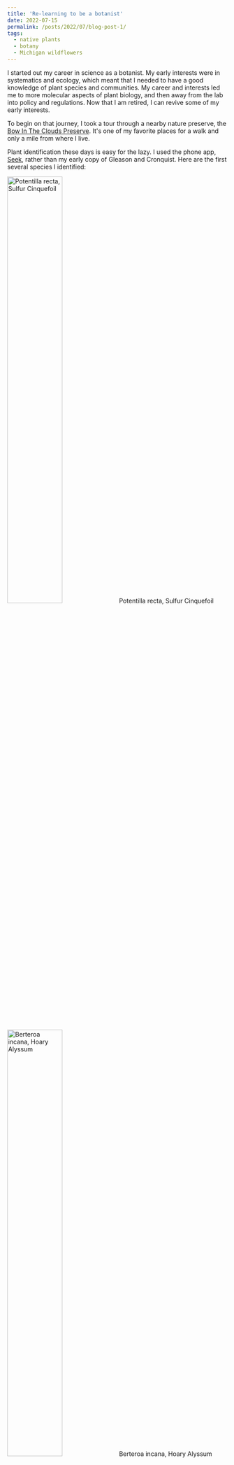 ```yaml
---
title: 'Re-learning to be a botanist'
date: 2022-07-15
permalink: /posts/2022/07/blog-post-1/
tags:
  - native plants
  - botany
  - Michigan wildflowers
---
```


I started out my career in science as a botanist. My early interests were in systematics and ecology, which meant that I needed to have a good knowledge of plant species and communities. My career and interests led me to more molecular aspects of plant biology, and then away from the lab into policy and regulations. Now that I am retired, I can revive some of my early interests.

To begin on that journey, I took a tour through a nearby nature preserve, the [Bow In The Clouds Preserve](https://swmlc.org/project/bow-in-the-clouds-preserve/). It's one of my favorite places for a walk and only a mile from where I live.

Plant identification these days is easy for the lazy. I used the phone app, [Seek](https://apps.apple.com/us/app/seek-by-inaturalist/id1353224144), rather than my early copy of Gleason and Cronquist. Here are the first several species I identified: 

<div>
<img src="/images/IMG_4481.jpg" alt="Potentilla recta, Sulfur Cinquefoil" width="50%">
Potentilla recta, Sulfur Cinquefoil
<div>
<img src="/images/IMG_4482.JPG" alt="Berteroa incana, Hoary Alyssum" width="50%">
Berteroa incana, Hoary Alyssum
</div>
<div>
<img src="/images/IMG_4485.JPG" alt="Leonurus cardiaca, Common Motherwort" width="50%">
Leonurus cardiaca, Common Motherwort
</div>
<div>
<img src="/images/IMG_4487.JPG" alt="Erigeron, Fleabane" width="50%">
Erigeron, Fleabane
</div>
<div>
<img src="/images/IMG_4488.JPG" alt="Coreopsis, Tickseed" width="50%">
Coreopsis, Tickseed
</div>
<div>
<img src="/images/IMG_4489.JPG" alt="Hesperis matronalis, Dame's Rocket" width="50%">
Hesperis matronalis, Dame's Rocket
</div>
<div>
<img src="/images/IMG_4490.JPG" alt="Glechoma hederacea, Ground Ivy" width="50%">
Glechoma hederacea, Ground Ivy
</div>
<div>
<img src="/images/IMG_4491.JPG" alt="Securigera varia, Purple Crownvetch" width="50%">
Securigera varia, Purple Crownvetch
</div>
<div>
<img src="/images/IMG_4492.JPG" alt="Aegopodium podagraria, Goutweed" width="50%">
Aegopodium podagraria, Goutweed
</div>
<div>
<img src="/images/IMG_4495.JPG" alt="Potentilla indica, Mock Strawberry" width="50%">
Potentilla indica, Mock Strawberry
</div>
<div>
<img src="/images/IMG_4499.JPG" alt="Rosa multiflora, Multiflora Rose" width="50%">
Rosa multiflora, Multiflora Rose
</div>